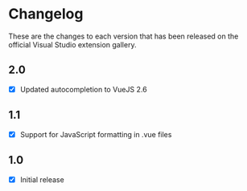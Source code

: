 # Changelog

These are the changes to each version that has been released
on the official Visual Studio extension gallery.

## 2.0
 - [x] Updated autocompletion to VueJS 2.6

## 1.1
 - [x] Support for JavaScript formatting in .vue files

## 1.0

- [x] Initial release